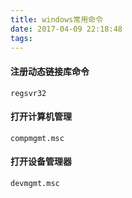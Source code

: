 ```yaml
---
title: windows常用命令
date: 2017-04-09 22:18:48
tags:
---
```

#### 注册动态链接库命令
```
regsvr32
```
#### 打开计算机管理

```
compmgmt.msc
```


#### 打开设备管理器
```
devmgmt.msc
```
